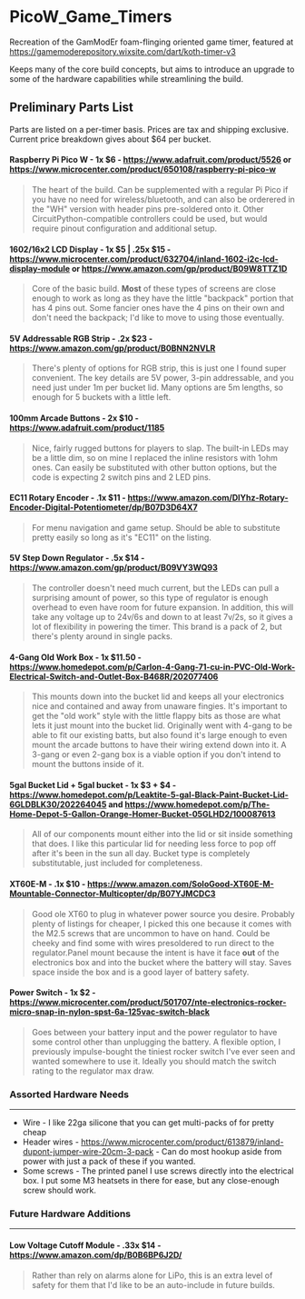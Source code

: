 # PicoW_Game_Timers
Recreation of the GamModEr foam-flinging oriented game timer, featured at https://gamemoderepository.wixsite.com/dart/koth-timer-v3

Keeps many of the core build concepts, but aims to introduce an upgrade to some of the hardware capabilities while streamlining the build.

## Preliminary Parts List
Parts are listed on a per-timer basis. Prices are tax and shipping exclusive.
Current price breakdown gives about $64 per bucket.

#### Raspberry Pi Pico W - 1x $6 - https://www.adafruit.com/product/5526 or https://www.microcenter.com/product/650108/raspberry-pi-pico-w
>The heart of the build. Can be supplemented with a regular Pi Pico if you have no need for wireless/bluetooth, and can also be orderered in the "WH" version with header pins pre-soldered onto it. Other CircuitPython-compatible controllers could be used, but would require pinout configuration and additional setup.

#### 1602/16x2 LCD Display - 1x $5 | .25x $15 - https://www.microcenter.com/product/632704/inland-1602-i2c-lcd-display-module or https://www.amazon.com/gp/product/B09W8TTZ1D
>Core of the basic build. **Most** of these types of screens are close enough to work as long as they have the little "backpack" portion that has 4 pins out. Some fancier ones have the 4 pins on their own and don't need the backpack; I'd like to move to using those eventually.

#### 5V Addressable RGB Strip - .2x $23 - https://www.amazon.com/gp/product/B0BNN2NVLR
>There's plenty of options for RGB strip, this is just one I found super convenient. The key details are 5V power, 3-pin addressable, and you need just under 1m per bucket lid. Many options are 5m lengths, so enough for 5 buckets with a little left.

#### 100mm Arcade Buttons - 2x $10 - https://www.adafruit.com/product/1185
>Nice, fairly rugged buttons for players to slap. The built-in LEDs may be a little dim, so on mine I replaced the inline resistors with 1ohm ones. Can easily be substituted with other button options, but the code is expecting 2 switch pins and 2 LED pins.

#### EC11 Rotary Encoder - .1x $11 - https://www.amazon.com/DIYhz-Rotary-Encoder-Digital-Potentiometer/dp/B07D3D64X7
>For menu navigation and game setup. Should be able to substitute pretty easily so long as it's "EC11" on the listing.

#### 5V Step Down Regulator - .5x $14 - https://www.amazon.com/gp/product/B09VY3WQ93
>The controller doesn't need much current, but the LEDs can pull a surprising amount of power, so this type of regulator is enough overhead to even have room for future expansion. In addition, this will take any voltage up to 24v/6s and down to at least 7v/2s, so it gives a lot of flexibility in powering the timer. This brand is a pack of 2, but there's plenty around in single packs.

#### 4-Gang Old Work Box - 1x $11.50 - https://www.homedepot.com/p/Carlon-4-Gang-71-cu-in-PVC-Old-Work-Electrical-Switch-and-Outlet-Box-B468R/202077406
>This mounts down into the bucket lid and keeps all your electronics nice and contained and away from unaware fingies. It's important to get the "old work" style with the little flappy bits as those are what lets it just mount into the bucket lid. Originally went with 4-gang to be able to fit our existing batts, but also found it's large enough to even mount the arcade buttons to have their wiring extend down into it. A 3-gang or even 2-gang box is a viable option if you don't intend to mount the buttons inside of it. 

#### 5gal Bucket Lid + 5gal bucket - 1x $3 + $4 - https://www.homedepot.com/p/Leaktite-5-gal-Black-Paint-Bucket-Lid-6GLDBLK30/202264045 and https://www.homedepot.com/p/The-Home-Depot-5-Gallon-Orange-Homer-Bucket-05GLHD2/100087613
>All of our components mount either into the lid or sit inside something that does. I like this particular lid for needing less force to pop off after it's been in the sun all day. Bucket type is completely substitutable, just included for completeness.

#### XT60E-M - .1x $10 - https://www.amazon.com/SoloGood-XT60E-M-Mountable-Connector-Multicopter/dp/B07YJMCDC3
>Good ole XT60 to plug in whatever power source you desire. Probably plenty of listings for cheaper, I picked this one because it comes with the M2.5 screws that are uncommon to have on hand. Could be cheeky and find some with wires presoldered to run direct to the regulator.Panel mount because the intent is have it face **out** of the electronics box and into the bucket where the battery will stay. Saves space inside the box and is a good layer of battery safety. 

#### Power Switch - 1x $2 - https://www.microcenter.com/product/501707/nte-electronics-rocker-micro-snap-in-nylon-spst-6a-125vac-switch-black
>Goes between your battery input and the power regulator to have some control other than unplugging the battery. A flexible option, I previously impulse-bought the tiniest rocker switch I've ever seen and wanted somewhere to use it. Ideally you should match the switch rating to the regulator max draw.

### Assorted Hardware Needs
---

 - Wire - I like 22ga silicone that you can get multi-packs of for pretty cheap
 - Header wires - https://www.microcenter.com/product/613879/inland-dupont-jumper-wire-20cm-3-pack - Can do most hookup aside from power with just a pack of these if you wanted.
 - Some screws - The printed panel I use screws directly into the electrical box. I put some M3 heatsets in there for ease, but any close-enough screw should work. 

### Future Hardware Additions
---

#### Low Voltage Cutoff Module - .33x $14 - https://www.amazon.com/dp/B0B6BP6J2D/
>Rather than rely on alarms alone for LiPo, this is an extra level of safety for them that I'd like to be an auto-include in future builds.